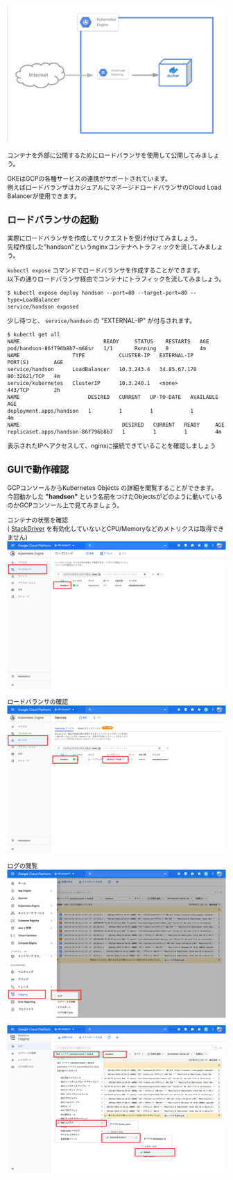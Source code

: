 ![goal](imgs/gke-first-goal.png)

コンテナを外部に公開するためにロードバランサを使用して公開してみましょう。  

GKEはGCPの各種サービスの連携がサポートされています。  
例えばロードバランサはカジュアルにマネージドロードバランサのCloud Load Balancerが使用できます。

## ロードバランサの起動
実際にロードバランサを作成してリクエストを受け付けてみましょう。  
先程作成した"handson"というnginxコンテナへトラフィックを流してみましょう。

`kubectl expose` コマンドでロードバランサを作成することができます。  
以下の通りロードバランサ経由でコンテナにトラフィックを流してみましょう。

```console
$ kubectl expose deploy handson --port=80 --target-port=80 --type=LoadBalancer
service/handson exposed
```

少し待つと、 `service/handson` の "EXTERNAL-IP" が付与されます。  
```console
$ kubectl get all
NAME                           READY     STATUS    RESTARTS   AGE
pod/handson-86f796b8b7-m68sr   1/1       Running   0          4m
NAME                 TYPE           CLUSTER-IP   EXTERNAL-IP    PORT(S)        AGE
service/handson      LoadBalancer   10.3.243.4   34.85.67.170   80:32621/TCP   4m
service/kubernetes   ClusterIP      10.3.240.1   <none>         443/TCP        2h
NAME                      DESIRED   CURRENT   UP-TO-DATE   AVAILABLE   AGE
deployment.apps/handson   1         1         1            1           4m
NAME                                 DESIRED   CURRENT   READY     AGE
replicaset.apps/handson-86f796b8b7   1         1         1         4m
```

表示されたIPへアクセスして、nginxに接続できていることを確認しましょう

## GUIで動作確認
GCPコンソールからKubernetes Objects の詳細を閲覧することができます。  
今回動かした **"handson"** という名前をつけたObjectsがどのように動いているのかGCPコンソール上で見てみましょう。

コンテナの状態を確認  
( [StackDriver](https://app.google.stackdriver.com) を有効化していないとCPU/Memoryなどのメトリクスは取得できません)
![gke workload](imgs/gke-workload.png)

ロードバランサの確認  
![gke service](imgs/gke-service.png)

ログの閲覧
![gke slect logging](imgs/gke-logging-select.png)

![gke logging](imgs/gke-logging.png)
